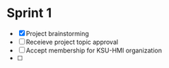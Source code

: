 # Sprint 1
- [x] Project brainstorming
- [ ] Receieve project topic approval
- [ ] Accept membership for KSU-HMI organization
- [ ] 
